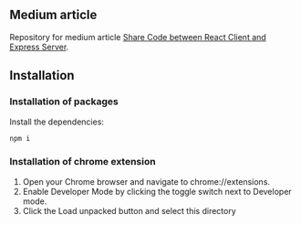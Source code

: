 ## Medium article

Repository for medium article [Share Code between React Client and Express Server](https://medium.com/@mariusbongarts11/share-code-between-react-client-and-express-server-5dc0977faa76).

## Installation

### Installation of packages

Install the dependencies:

```sh
npm i
```

### Installation of chrome extension

1. Open your Chrome browser and navigate to chrome://extensions. 
2. Enable Developer Mode by clicking the toggle switch next to Developer mode. 
3. Click the Load unpacked button and select this directory


